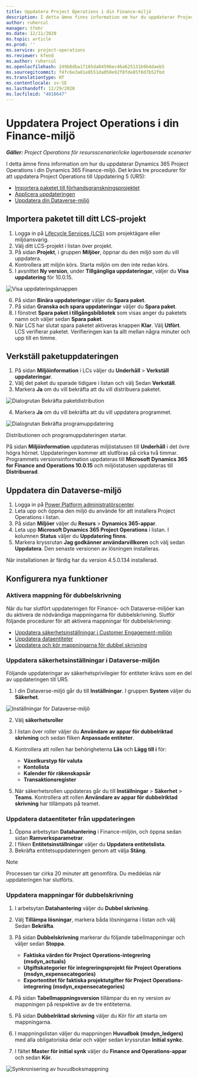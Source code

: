 ```yaml
---
title: Uppdatera Project Operations i din Finance-miljö
description: I detta ämne finns information om hur du uppdaterar Project Operations i din Dynamics 365 Finance-miljö.
author: ruhercul
manager: tfehr
ms.date: 12/11/2020
ms.topic: article
ms.prod: ''
ms.service: project-operations
ms.reviewer: kfend
ms.author: ruhercul
ms.openlocfilehash: 249b8dba17165da04596ec46a625131b9b4daeb5
ms.sourcegitcommit: f4fc6e3a81e8551da050e92f8fde85f8d7b52fbd
ms.translationtype: HT
ms.contentlocale: sv-SE
ms.lasthandoff: 12/29/2020
ms.locfileid: "4816647"
---
```

# <a name="update-project-operations-in-your-finance-environment"></a>Uppdatera Project Operations i din Finance-miljö

_**Gäller:** Project Operations för resursscenarier/icke lagerbaserade scenarier_


I detta ämne finns information om hur du uppdaterar Dynamics 365 Project Operations i din Dynamics 365 Finance-miljö. Det krävs tre procedurer för att uppdatera Project Operations till Uppdatering 5 (UR5):

- [Importera paketet till förhandsgranskningsprojektet](#import)
- [Applicera uppdateringen](#apply)
- [Uppdatera din Dataverse-miljö](#update)

## <a name="import-the-package-into-your-lcs-project"></a><a name="import"></a>Importera paketet till ditt LCS-projekt

1. Logga in på [Lifecycle Services (LCS)](https://lcs.dynamics.com/) som projektägare eller miljöansvarig.
2. Välj ditt LCS-projekt i listan över projekt.
3. På sidan **Projekt**, i gruppen **Miljöer**, öppnar du den miljö som du vill uppdatera.
4. Kontrollera att miljön körs. Starta miljön om den inte redan körs.
5. I avsnittet **Ny version**, under **Tillgängliga uppdateringar**, väljer du **Visa uppdatering** för 10.0.15.

![Visa uppdateringsknappen](media/view-update.png)

6. På sidan **Binära uppdateringar** väljer du **Spara paket**.
7. På sidan **Granska och spara uppdateringar** väljer du **Spara paket**.
8. I fönstret **Spara paket i tillgångsbibliotek** som visas anger du paketets namn och väljer sedan **Spara paket**.
9. När LCS har slutat spara paketet aktiveras knappen **Klar**. Välj **Utfört**. LCS verifierar paketet. Verifieringen kan ta allt mellan några minuter och upp till en timme.


## <a name="apply-the-package-update"></a><a name="apply"></a>Verkställ paketuppdateringen

1. På sidan **Miljöinformation** i LCs väljer du **Underhåll** > **Verkställ uppdateringar**.
2. Välj det paket du sparade tidigare i listan och välj Sedan **Verkställ**.
3. Markera **Ja** om du vill bekräfta att du vill distribuera paketet.

![Dialogrutan Bekräfta paketdistribution](media/confirm-package-deployment.png)

4. Markera **Ja** om du vill bekräfta att du vill uppdatera programmet.

![Dialogrutan Bekräfta programuppdatering](media/confirm-application-update.png)

Distributionen och programuppdateringen startar. 

På sidan **Miljöinformation** uppdateras miljöstatusen till **Underhåll** i det övre högra hörnet. Uppdateringen kommer att slutföras på cirka två timmar. Programmets versionsinformation uppdateras till **Microsoft Dynamics 365 for Finance and Operations 10.0.15** och miljöstatusen uppdateras till **Distribuerad**.


## <a name="update-your-dataverse-environment"></a><a name="update"></a>Uppdatera din Dataverse-miljö

1. Logga in på [Power Platform administratörscenter](https://admin.powerplatform.com/).
2. Leta upp och öppna den miljö du använde för att installera Project Operations i listan.
3. På sidan **Miljöer** väljer du **Resurs** > **Dynamics 365-appar**.
4. Leta upp **Microsoft Dynamics 365 Project Operations** i listan. I kolumnen **Status** väljer du **Uppdatering finns**.
5. Markera kryssrutan **Jag godkänner användarvillkoren** och välj sedan **Uppdatera**. Den senaste versionen av lösningen installeras.

När installationen är färdig har du version 4.5.0.134 installerad.

## <a name="configure-new-features"></a>Konfigurera nya funktioner

### <a name="enable-dual-write-mapping"></a>Aktivera mappning för dubbelskrivning

När du har slutfört uppdateringen för Finance- och Dataverse-miljöer kan du aktivera de nödvändiga mappningarna för dubbelskrivning. Slutför följande procedurer för att aktivera mappningar för dubbelskrivning:

- [Uppdatera säkerhetsinställningar i Customer Engagement-miljön](#security)
- [Uppdatera dataentiteter](#refresh)
- [Uppdatera och kör mappningarna för dubbel skrivning](#run)

### <a name="update-security-settings-on-the-dataverse-environment"></a><a name="security"></a>Uppdatera säkerhetsinställningar i Dataverse-miljön

Följande uppdateringar av säkerhetsprivilegier för entiteter krävs som en del av uppdateringen till UR5.

1. I din Dataverse-miljö går du till **Inställningar**. I gruppen **System** väljer du **Säkerhet**.

![Inställningar för Dataverse-miljö](media/Picture21.png)

2. Välj **säkerhetsroller**
3. I listan över roller väljer du **Användare av appar för dubbelriktad skrivning** och sedan fliken **Anpassade entiteter**. 
4. Kontrollera att rollen har behörigheterna **Läs** och **Lägg till i** för:

      - **Växelkurstyp för valuta**
      - **Kontolista** 
      - **Kalender för räkenskapsår** 
      - **Transaktionsregister**

5. När säkerhetsrollen uppdateras går du till **Inställningar** > **Säkerhet** > **Teams**. Kontrollera att rollen **Användare av appar för dubbelriktad skrivning** har tillämpats på teamet. 

### <a name="refresh-data-entities-from-the-update"></a><a name="refresh"></a>Uppdatera dataentiteter från uppdateringen

1. Öppna arbetsytan **Datahantering** i Finance-miljön, och öppna sedan sidan **Ramverksparametrar**.
2. I fliken **Entitetsinställningar** väljer du **Uppdatera entitetslista**.
3. Bekräfta entitetsuppdateringen genom att välja **Stäng**.

 > [!NOTE]
 > Processen tar cirka 20 minuter att genomföra. Du meddelas när uppdateringen har slutförts.

### <a name="update-dual-write-mappings"></a><a name="run"></a>Uppdatera mappningar för dubbelskrivning

1. I arbetsytan **Datahantering** väljer du **Dubbel skrivning**.
2. Välj **Tillämpa lösningar**, markera båda lösningarna i listan och välj Sedan **Bekräfta**.
3. På sidan **Dubbelskrivning** markerar du följande tabellmappningar och väljer sedan **Stoppa**.

    - **Faktiska värden för Project Operations-integrering (msdyn_actuals)**
    - **Utgiftskategorier för integreringsprojekt för Project Operations (msdyn_expensecategories)**
    - **Exportentitet för faktiska projektutgifter för Project Operations-integrering (msdyn_expensecategories)**

4. På sidan **Tabellmappningsversion** tillämpar du en ny version av mappningen på respektive av de tre entiteterna.
5. På sidan **Dubbelriktad skrivning** väljer du Kör för att starta om mappningarna.
6. I mappningslistan väljer du mappningen **Huvudbok (msdyn_ledgers)** med alla obligatoriska delar och väljer sedan kryssrutan **Initial synkc**. 
7. I fältet **Master för initial synk** väljer du **Finance and Operations-appar** och sedan **Kör**.
 
 ![Synkronisering av huvudboksmappning](media/DW6.png)
 
